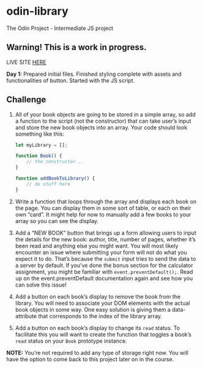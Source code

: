 # odin-library

The Odin Project - Intermediate JS project

## Warning! This is a work in progress.

LIVE SITE [HERE](https://hello-damiro.github.io/odin-library)

**Day 1:** Prepared initial files. Finished styling complete with assets and functionalities of button. Started with the JS script.

## Challenge

1. All of your book objects are going to be stored in a simple array, so add a function to the script (not the constructor) that can take user’s input and store the new book objects into an array. Your code should look something like this:

    ```js
    let myLibrary = [];

    function Book() {
        // the constructor...
    }

    function addBookToLibrary() {
        // do stuff here
    }
    ```

2. Write a function that loops through the array and displays each book on the page. You can display them in some sort of table, or each on their own “card”. It might help for now to manually add a few books to your array so you can see the display.

3. Add a “NEW BOOK” button that brings up a form allowing users to input the details for the new book: author, title, number of pages, whether it’s been read and anything else you might want. You will most likely encounter an issue where submitting your form will not do what you expect it to do. That’s because the `submit` input tries to send the data to a server by default. If you’ve done the bonus section for the calculator assignment, you might be familiar with `event.preventDefault();`. Read up on the event.preventDefault documentation again and see how you can solve this issue!

4. Add a button on each book’s display to remove the book from the library. You will need to associate your DOM elements with the actual book objects in some way. One easy solution is giving them a data-attribute that corresponds to the index of the library array.

5. Add a button on each book’s display to change its `read` status. To facilitate this you will want to create the function that toggles a book’s `read` status on your `Book` prototype instance.

**NOTE:** You’re not required to add any type of storage right now. You will have the option to come back to this project later on in the course.
